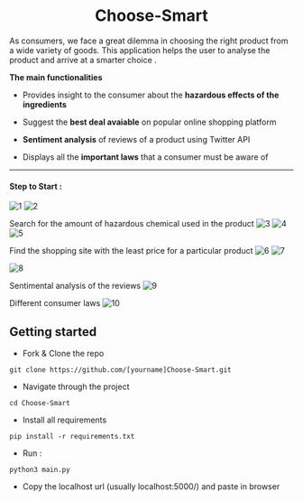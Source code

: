 <h1 align="center">Choose-Smart </h1>

As consumers, we face a great dilemma in choosing the right product from a wide variety of goods. This application helps the user to analyse the product and arrive at a smarter choice .
  
**The main functionalities**

- Provides insight to the consumer about the **hazardous effects of the ingredients**

- Suggest the **best deal avaiable** on popular online shopping platform

- **Sentiment analysis** of reviews of a product using Twitter API

- Displays all the **important laws** that a consumer must be aware of

<hr>  

#### Step to Start :

![1](https://user-images.githubusercontent.com/43414928/80920713-58ed2e00-8d8f-11ea-97cf-ba429a2ac4e9.png)
![2](https://user-images.githubusercontent.com/43414928/80920715-5ab6f180-8d8f-11ea-9db8-769f8588db16.png)

Search for the amount of hazardous chemical used in the product
![3](https://user-images.githubusercontent.com/43414928/80920718-5be81e80-8d8f-11ea-8c07-c71fbf458900.png)
![4](https://user-images.githubusercontent.com/43414928/80920719-5d194b80-8d8f-11ea-9ced-8919e1be2f60.png)
![5](https://user-images.githubusercontent.com/43414928/80920721-61456900-8d8f-11ea-8dad-f69bd1009e49.png)


Find the shopping site with the least price for a particular product
![6](https://user-images.githubusercontent.com/43414928/80920723-62769600-8d8f-11ea-888a-adf8b6d49e76.png)
![7](https://user-images.githubusercontent.com/43414928/80920729-65718680-8d8f-11ea-8cf9-f48e86888c6d.png)



![8](https://user-images.githubusercontent.com/43414928/80920732-66a2b380-8d8f-11ea-8972-b493b16a53cb.png)

Sentimental analysis of the reviews 
![9](https://user-images.githubusercontent.com/43414928/80920734-6aced100-8d8f-11ea-9f9a-357adff47b8f.png)


Different consumer laws
![10](https://user-images.githubusercontent.com/43414928/80920742-70c4b200-8d8f-11ea-9c63-091a19f84d62.png)




## Getting started

* Fork & Clone the repo
```
git clone https://github.com/[yourname]Choose-Smart.git
```

* Navigate through the project
```
cd Choose-Smart
```
* Install all requirements
``` 
pip install -r requirements.txt
```
  
* Run :
```
python3 main.py
```
  
* Copy the localhost url (usually localhost:5000/) and paste in browser





